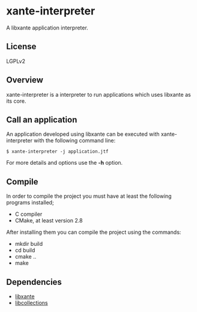 # xante-interpreter

A libxante application interpreter.

## License

LGPLv2

## Overview

xante-interpreter is a interpreter to run applications which uses libxante as its core.

## Call an application

An application developed using libxante can be executed with xante-interpreter with the
following command line:

```
$ xante-interpreter -j application.jtf
```

For more details and options use the **-h** option.

## Compile

In order to compile the project you must have at least the following programs
installed;

* C compiler
* CMake, at least version 2.8

After installing them you can compile the project using the commands:

* mkdir build
* cd build
* cmake ..
* make

## Dependencies

* [libxante](https://github.com/rsfreitas/libxante)
* [libcollections](https://github.com/rsfreitas/libcollections)

